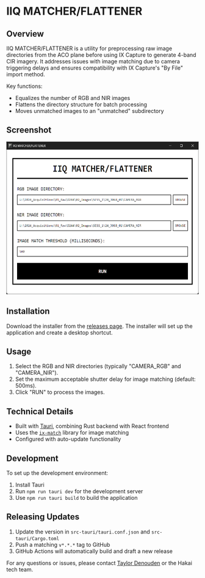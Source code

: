 # IIQ MATCHER/FLATTENER

## Overview

IIQ MATCHER/FLATTENER is a utility for preprocessing raw image directories from the ACO plane before using IX Capture to generate 4-band CIR imagery. It addresses issues with image matching due to camera triggering delays and ensures compatibility with IX Capture's "By File" import method.

Key functions:
- Equalizes the number of RGB and NIR images
- Flattens the directory structure for batch processing
- Moves unmatched images to an "unmatched" subdirectory

## Screenshot

<img src="img.png" alt="IIQ MATCHER/FLATTENER Screenshot" height="400">

## Installation

Download the installer from the [releases page](https://github.com/HakaiInstitute/iiq-matcher-flattener/releases). The installer will set up the application and create a desktop shortcut.

## Usage

1. Select the RGB and NIR directories (typically "CAMERA_RGB" and "CAMERA_NIR").
2. Set the maximum acceptable shutter delay for image matching (default: 500ms).
3. Click "RUN" to process the images.

## Technical Details

- Built with [Tauri](https://tauri.app/), combining Rust backend with React frontend
- Uses the [`ix-match`](https://github.com/HakaiInstitute/ix-match) library for image matching
- Configured with auto-update functionality

## Development

To set up the development environment:
1. Install Tauri
2. Run `npm run tauri dev` for the development server
3. Use `npm run tauri build` to build the application

## Releasing Updates

1. Update the version in `src-tauri/tauri.conf.json` and `src-tauri/Cargo.toml`
2. Push a matching `v*.*.*` tag to GitHub
3. GitHub Actions will automatically build and draft a new release

For any questions or issues, please contact [Taylor Denouden](mailto:taylor.denouden@hakai.org) or the Hakai tech team.